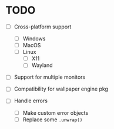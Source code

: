# TODO

- [ ] Cross-platform support

  - [ ] Windows
  - [ ] MacOS
  - [ ] Linux
    - [ ] X11
    - [ ] Wayland

- [ ] Support for multiple monitors
- [ ] Compatibility for wallpaper engine pkg

- [ ] Handle errors
  - [ ] Make custom error objects
  - [ ] Replace some `.unwrap()`
